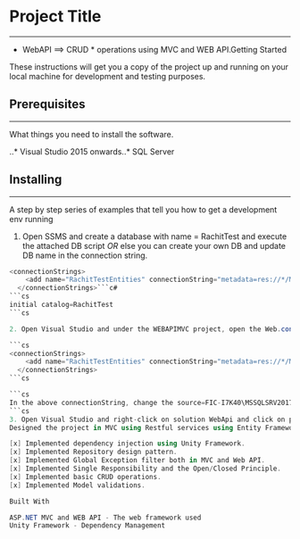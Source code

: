 # Project Title
------
* WebAPI ==> CRUD * operations using MVC and WEB API.Getting Started

These instructions will get you a copy of the project up and running on your local machine for development and testing purposes.

## Prerequisites
------
What things you need to install the software.

..* Visual Studio 2015 onwards..* SQL Server 

## Installing
------
A step by step series of examples that tell you how to get a development env running

1. Open SSMS and create a database with name = RachitTest and execute the attached DB script *OR* else you can create your own DB and update DB name in the connection string.
```c#
<connectionStrings>
    <add name="RachitTestEntities" connectionString="metadata=res://*/Models.DBModels.csdl|res://*/Models.DBModels.ssdl|res://*/Models.DBModels.msl;provider=System.Data.SqlClient;provider connection string=&quot;data source=FIC-I7K40\MSSQLSRV2017STD;initial catalog=RachitTest;integrated security=True;MultipleActiveResultSets=True;App=EntityFramework&quot;" providerName="System.Data.EntityClient" />
  </connectionStrings>```c#
```cs
initial catalog=RachitTest
```cs

2. Open Visual Studio and under the WEBAPIMVC project, open the Web.config and change the connection string. For example, see below

```cs
<connectionStrings>
    <add name="RachitTestEntities" connectionString="metadata=res://*/Models.DBModels.csdl|res://*/Models.DBModels.ssdl|res://*/Models.DBModels.msl;provider=System.Data.SqlClient;provider connection string=&quot;data source=FIC-I7K40\MSSQLSRV2017STD;initial catalog=RachitTest;integrated security=True;MultipleActiveResultSets=True;App=EntityFramework&quot;" providerName="System.Data.EntityClient" />
  </connectionStrings>
```cs

```cs
In the above connectionString, change the source=FIC-I7K40\MSSQLSRV2017STD to your own SQL Server DB instance name.
```cs
3. Open Visual Studio and right-click on solution WebApi and click on properties. Now in the solution property, click on Multiple Startup Project and set both MVC and WebAPI projects as Start.## Features------
Designed the project in MVC using Restful services using Entity Framework.

[x] Implemented dependency injection using Unity Framework.
[x] Implemented Repository design pattern.
[x] Implemented Global Exception filter both in MVC and Web API.
[x] Implemented Single Responsibility and the Open/Closed Principle.
[x] Implemented basic CRUD operations.  
[x] Implemented Model validations.  

Built With

ASP.NET MVC and WEB API - The web framework used
Unity Framework - Dependency Management
